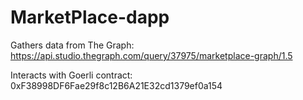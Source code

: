 # MarketPlace-dapp

Gathers data from The Graph:
https://api.studio.thegraph.com/query/37975/marketplace-graph/1.5

Interacts with Goerli contract:
0xF38998DF6Fae29f8c12B6A21E32cd1379ef0a154